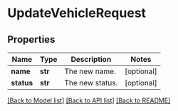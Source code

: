 # UpdateVehicleRequest

## Properties
Name | Type | Description | Notes
------------ | ------------- | ------------- | -------------
**name** | **str** | The new name. | [optional] 
**status** | **str** | The new status. | [optional] 

[[Back to Model list]](../README.md#documentation-for-models) [[Back to API list]](../README.md#documentation-for-api-endpoints) [[Back to README]](../README.md)


